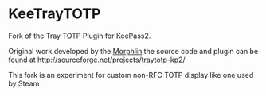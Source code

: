 # KeeTrayTOTP
Fork of the Tray TOTP Plugin for KeePass2.

Original work developed by the [Morphlin](http://sourceforge.net/u/morphlin/profile/) the source code and plugin can be found at http://sourceforge.net/projects/traytotp-kp2/

This fork is an experiment for custom non-RFC TOTP display like one used by Steam
